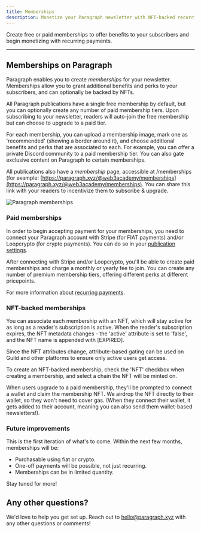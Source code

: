 ```yaml
---
title: Memberships
description: Monetize your Paragraph newsletter with NFT-backed recurring memberships.
---
```


Create free or paid memberships to offer benefits to your subscribers and begin monetizing with recurring payments.

---

## Memberships on Paragraph

Paragraph enables you to create _memberships_ for your newsletter. Memberships allow you to grant additional benefits and perks to your subscribers, and can optionally be backed by NFTs.

All Paragraph publications have a single free membership by default, but you can optionally create any number of paid membership tiers. Upon subscribing to your newsletter, readers will auto-join the free membership but can choose to upgrade to a paid tier.

For each membership, you can upload a membership image, mark one as 'recommended' (showing a border around it), and choose additional benefits and perks that are associated to each. For example, you can offer a private Discord community to a paid membership tier. You can also gate exclusive content on Paragraph to certain memberships.

All publications also have a _membership_ page, accessible at /memberships (for example: [https://paragraph.xyz/@web3academy/memberships](https://paragraph.xyz/@web3academy/memberships). You can share this link with your readers to incentivize them to subscribe & upgrade.

![Paragraph memberships](/img/membership.png)

### Paid memberships

In order to begin accepting payment for your memberships, you need to connect your Paragraph account with Stripe (for FIAT payments) and/or Loopcrypto (for crypto payments). You can do so in your [publication settings](https://paragraph.xyz/settings/publication/memberships-token-gating).

After connecting with Stripe and/or Loopcrypto, you'll be able to create paid memberships and charge a monthly or yearly fee to join. You can create any number of premium membership tiers, offering different perks at different pricepoints.

For more information about [recurring payments](advanced/recurring-payments).

### NFT-backed memberships

You can associate each membership with an NFT, which will stay active for as long as a reader's subscription is active. When the reader's subscription expires, the NFT metadata changes - the 'active' attribute is set to 'false', and the NFT name is appended with [EXPIRED].

Since the NFT attributes change, attribute-based gating can be used on Guild and other platforms to ensure only active users get access.

To create an NFT-backed membership, check the 'NFT' checkbox when creating a membership, and select a chain the NFT will be minted on.

When users upgrade to a paid membership, they'll be prompted to connect a wallet and claim the membership NFT. We airdrop the NFT directly to their wallet, so they won't need to cover gas. (When they connect their wallet, it gets added to their account, meaning you can also send them wallet-based newsletters!).

### Future improvements

This is the first iteration of what's to come. Within the next few months, memberships will be:

- Purchasable using fiat or crypto.
- One-off payments will be possible, not just recurring.
- Memberships can be in limited quantity.

Stay tuned for more!

## Any other questions?

We'd love to help you get set up. Reach out to hello@paragraph.xyz with any other questions or comments!
